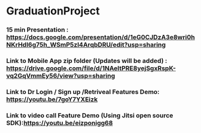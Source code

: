# GraduationProject
### 15 min Presentation : https://docs.google.com/presentation/d/1eG0CJDzA3e8wri0hNKrHdI6g75h_WSmP5zl4ArqbDRU/edit?usp=sharing
### Link to Mobile App zip folder (Updates will be added) :  https://drive.google.com/file/d/1NAeltPRE8yejSgxRspK-vq2GqVmmEy56/view?usp=sharing
### Link to Dr Login / Sign up /Retriveal Features Demo: https://youtu.be/7goY7YXEizk
### Link to video call Feature Demo (Using Jitsi open source SDK):https://youtu.be/eizponigg68

